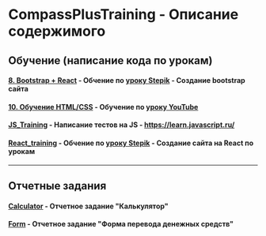 # CompassPlusTraining - Описание содержимого
**Обучение (написание кода по урокам)** 
-----------------------------------
#### [8. Bootstrap + React](https://github.com/LevButkovskiy/CompassPlusTraining/tree/master/8.%20Bootstap%20%2B%20React) - Обчение по [уроку Stepik](https://stepik.org/course/60518/promo) - Создание bootstrap сайта
#### [10. Обучение HTML/CSS](https://github.com/LevButkovskiy/CompassPlusTraining/tree/master/10.%20Обучение%20HTML:CSS) - Обучение по [уроку YouTube](https://youtu.be/Jf9FYXuM_Ts)
#### [JS_Training](https://github.com/LevButkovskiy/CompassPlusTraining/tree/master/JS_Training) - Написание тестов на JS - https://learn.javascript.ru/  
#### [React_training](https://github.com/LevButkovskiy/CompassPlusTraining/tree/master/React_training) - Обчение по [уроку Stepik](https://stepik.org/course/60518/promo.) - Создание сайта на React по урокам  
***
**Отчетные задания**
-----------------------------------
#### [Calculator](https://github.com/LevButkovskiy/CompassPlusTraining/tree/master/Calculator) - Отчетное задание "Калькулятор"
#### [Form](https://github.com/LevButkovskiy/CompassPlusTraining/tree/master/Form) - Отчетное задание "Форма перевода денежных средств"
